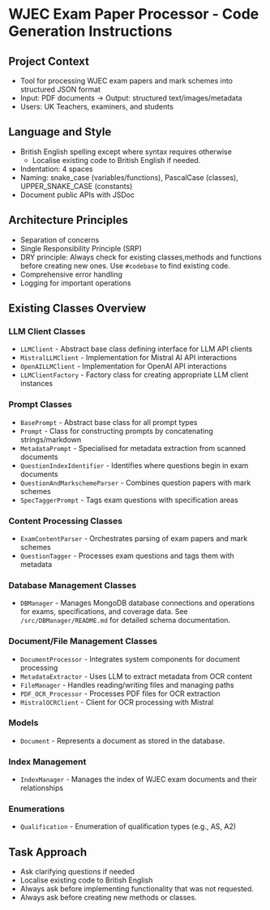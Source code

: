# WJEC Exam Paper Processor - Code Generation Instructions

## Project Context

- Tool for processing WJEC exam papers and mark schemes into structured JSON format
- Input: PDF documents → Output: structured text/images/metadata
- Users: UK Teachers, examiners, and students

## Language and Style

- British English spelling except where syntax requires otherwise
  - Localise existing code to British English if needed.
- Indentation: 4 spaces
- Naming: snake_case (variables/functions), PascalCase (classes), UPPER_SNAKE_CASE (constants)
- Document public APIs with JSDoc

## Architecture Principles

- Separation of concerns
- Single Responsibility Principle (SRP)
- DRY principle: Always check for existing classes,methods and functions before creating new ones. Use `#codebase` to find existing code.
- Comprehensive error handling
- Logging for important operations

## Existing Classes Overview

### LLM Client Classes

- `LLMClient` - Abstract base class defining interface for LLM API clients
- `MistralLLMClient` - Implementation for Mistral AI API interactions
- `OpenAILLMClient` - Implementation for OpenAI API interactions
- `LLMClientFactory` - Factory class for creating appropriate LLM client instances

### Prompt Classes

- `BasePrompt` - Abstract base class for all prompt types
- `Prompt` - Class for constructing prompts by concatenating strings/markdown
- `MetadataPrompt` - Specialised for metadata extraction from scanned documents
- `QuestionIndexIdentifier` - Identifies where questions begin in exam documents
- `QuestionAndMarkschemeParser` - Combines question papers with mark schemes
- `SpecTaggerPrompt` - Tags exam questions with specification areas

### Content Processing Classes

- `ExamContentParser` - Orchestrates parsing of exam papers and mark schemes
- `QuestionTagger` - Processes exam questions and tags them with metadata

### Database Management Classes

- `DBManager` - Manages MongoDB database connections and operations for exams, specifications, and coverage data. See `/src/DBManager/README.md` for detailed schema documentation.

### Document/File Management Classes

- `DocumentProcessor` - Integrates system components for document processing
- `MetadataExtractor` - Uses LLM to extract metadata from OCR content
- `FileManager` - Handles reading/writing files and managing paths
- `PDF_OCR_Processor` - Processes PDF files for OCR extraction
- `MistralOCRClient` - Client for OCR processing with Mistral

### Models

- `Document` - Represents a document as stored in the database.

### Index Management

- `IndexManager` - Manages the index of WJEC exam documents and their relationships

### Enumerations

- `Qualification` - Enumeration of qualification types (e.g., AS, A2)

## Task Approach
  
- Ask clarifying questions if needed
- Localise existing code to British English
- Always ask before implementing functionality that was not requested.
- Always ask before creating new methods or classes.
